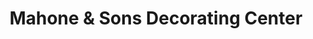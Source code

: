 ---
title: "Mahone & Sons Decorating Center"
url: /lynchburg/mahone-and-sons-decorating-center/
shop: paint
---